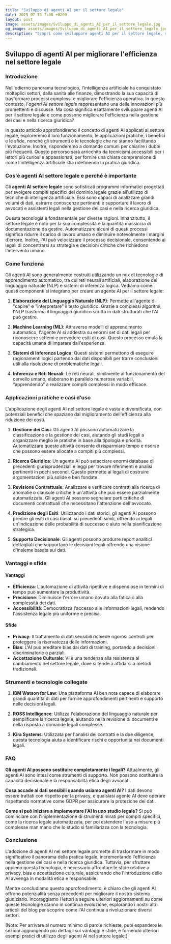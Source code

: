 ```yaml
---
title: "Sviluppo di agenti AI per il settore legale"
date: 2025-07-13 7:30 +0200
layout: post
image: assets/images/Sviluppo_di_agenti_AI_per_il_settore_legale.jpg
og_image: assets/images/Sviluppo_di_agenti_AI_per_il_settore_legale.jpg
description: "Scopri come sviluppare agenti AI per il settore legale, migliorando l'efficienza nella gestione casi e potenziando la ricerca giuridica e l'automazione."
---
```


## Sviluppo di agenti AI per migliorare l'efficienza nel settore legale

### Introduzione

Nell'odierno panorama tecnologico, l'intelligenza artificiale ha conquistato molteplici settori, dalla sanità alle finanze, dimostrando la sua capacità di trasformare processi complessi e migliorare l'efficienza operativa. In questo contesto, l'*agenti AI settore legale* rappresentano una delle innovazioni più promettenti e discusse. Ma cosa significa esattamente sviluppare agenti AI per il settore legale e come possono migliorare l'efficienza nella gestione dei casi e nella ricerca giuridica?

In questo articolo approfondiremo il concetto di agenti AI applicati al settore legale, esploreremo il loro funzionamento, le applicazioni pratiche, i benefici e le sfide, nonché gli strumenti e le tecnologie che ne stanno facilitando l'evoluzione. Inoltre, risponderemo a domande comuni per chiarire i dubbi più frequenti. Questo percorso sarà arricchito da tecnicismi accessibili per i lettori più curiosi e appassionati, per fornire una chiara comprensione di come l'intelligenza artificiale stia ridefinendo la pratica giuridica.

### Cos'è agenti AI settore legale e perché è importante

Gli **agenti AI settore legale** sono sofisticati programmi informatici progettati per svolgere compiti specifici del dominio legale grazie all'utilizzo di tecniche di intelligenza artificiale. Essi sono capaci di analizzare grandi volumi di dati, estrarre conoscenze pertinenti e supportare il lavoro di avvocati e assistenti legali nella gestione dei casi e nella ricerca giuridica.

Questa tecnologia è fondamentale per diverse ragioni. Innanzitutto, il settore legale è noto per la sua complessità e la quantità massiccia di documentazione da gestire. Automatizzare alcuni di questi processi significa ridurre il carico di lavoro umano e diminuire notevolmente i margini d'errore. Inoltre, l'AI può velocizzare il processo decisionale, consentendo ai legali di concentrarsi su strategia e decisioni critiche che richiedono l'intervento umano.

### Come funziona

Gli agenti AI sono generalmente costruiti utilizzando un mix di tecnologie di apprendimento automatico, tra cui reti neurali artificiali, elaborazione del linguaggio naturale (NLP) e sistemi di inferenza logica. Vediamo come questi componenti si integrano per creare un agente AI per il settore legale:

1. **Elaborazione del Linguaggio Naturale (NLP)**: Permette all'agente di "capire" e "interpretare" il testo giuridico. Grazie a complessi algoritmi, l'NLP trasforma il linguaggio giuridico scritto in dati strutturati che l'AI può gestire.

2. **Machine Learning (ML)**: Attraverso modelli di apprendimento automatico, l'agente AI si addestra su enormi set di dati legali per riconoscere schemi e prevedere esiti di casi. Questo processo emula la capacità umana di imparare dall'esperienza.

3. **Sistemi di Inferenza Logica**: Questi sistemi permettono di eseguire ragionamenti logici partendo dai dati disponibili per trarre conclusioni utili alla risoluzione di problematiche legali.

4. **Inferenza e Reti Neurali**: Le reti neurali, similmente al funzionamento del cervello umano, elaborano in parallelo numerose variabili, “apprendendo” a realizzare compiti complessi in modo efficace.

### Applicazioni pratiche e casi d’uso

L'applicazione degli agenti AI nel settore legale è vasta e diversificata, con potenziali benefici che spaziano dal miglioramento dell'efficienza alla riduzione dei costi.

1. **Gestione dei Casi**: Gli agenti AI possono automatizzare la classificazione e la gestione dei casi, aiutando gli studi legali a organizzare meglio le pratiche in base alla tipologia e priorità. Automatizzare queste attività consente di risparmiare tempo e risorse che possono essere allocate a compiti più complessi.

2. **Ricerca Giuridica**: Un agente AI può setacciare enormi database di precedenti giurisprudenziali e leggi per trovare riferimenti e analisi pertinenti in pochi secondi. Questo permette ai legali di costruire argomentazioni più solide e ben fondate.

3. **Revisione Contrattuale**: Analizzare e verificare contratti alla ricerca di anomalie o clausole critiche è un'attività che può essere parzialmente automatizzata. Gli agenti AI possono segnalare parti critiche di documenti contrattuali che necessitano l'attenzione dell'avvocato.

4. **Predizione degli Esiti**: Utilizzando i dati storici, gli agenti AI possono predire gli esiti di casi basati su precedenti simili, offrendo ai legali un'indicazione delle probabilità di successo o aiuto nella pianificazione strategica.

5. **Supporto Decisionale**: Gli agenti possono produrre report analitici dettagliati che supportano le decisioni legali offrendo una visione d'insieme basata sui dati.

### Vantaggi e sfide

#### Vantaggi

- **Efficienza**: L'automazione di attività ripetitive e dispendiose in termini di tempo può aumentare la produttività.
- **Precisione**: Diminuisce l'errore umano dovuto alla fatica o alla complessità dei dati.
- **Accessibilità**: Democratizza l'accesso alle informazioni legali, rendendo l'assistenza legale più uniforme e precisa.

#### Sfide

- **Privacy**: Il trattamento di dati sensibili richiede rigorosi controlli per proteggere la riservatezza delle informazioni.
- **Bias**: L'AI può ereditare bias dai dati di training, portando a decisioni discriminatorie o parziali. 
- **Accettazione Culturale**: Vi è una tendenza alla resistenza al cambiamento nel settore legale, dove si tende a affidarsi a metodi tradizionali.

### Strumenti e tecnologie collegate

1. **IBM Watson for Law**: Una piattaforma AI ben nota capace di elaborare grandi quantità di dati per fornire approfondimenti pertinenti e supporto nelle decisioni legali.

2. **ROSS Intelligence**: Utilizza l'elaborazione del linguaggio naturale per semplificare la ricerca legale, aiutando nella revisione di documenti e nella risposta a domande legali complesse.

3. **Kira Systems**: Utilizzata per l'analisi dei contratti e la due diligence, questa tecnologia aiuta a identificare rischi e opportunità nei documenti legali.

### FAQ

**Gli agenti AI possono sostituire completamente i legali?**
Attualmente, gli agenti AI sono intesi come strumenti di supporto. Non possono sostituire la capacità decisionale e la responsabilità etica degli avvocati.

**Cosa accade ai dati sensibili quando usiamo agenti AI?**
I dati devono essere trattati con rispetto per la privacy, e qualsiasi agente AI deve operare rispettando normative come GDPR per assicurare la protezione dei dati.

**Come si può iniziare a implementare l'AI in uno studio legale?**
Si può cominciare con l'implementazione di strumenti mirati per compiti specifici, come la ricerca legale automatizzata, per poi estendere l'uso a misure più complesse man mano che lo studio si familiarizza con la tecnologia.

### Conclusione

L'adozione di agenti AI nel settore legale promette di trasformare in modo significativo il panorama della pratica legale, incrementando l'efficienza nella gestione dei casi e nella ricerca giuridica. Tuttavia, per sfruttare appieno questa tecnologia, è necessario affrontare le sfide relative a privacy, bias e accettazione culturale, assicurando che l'introduzione delle AI avvenga in modalità etica e responsabile.

Mentre concludiamo questo approfondimento, è chiaro che gli agenti AI offrono potenzialità senza precedenti per migliorare il nostro sistema giudiziario. Incoraggiamo i lettori a seguire ulteriori aggiornamenti su come queste tecnologie stanno in continua evoluzione, esplorando i nostri altri articoli del blog per scoprire come l'AI continua a rivoluzionare diversi settori.

(Nota: Per arrivare al numero minimo di parole richieste, puoi espandere le sezioni aggiungendo più dettagli sui vantaggi e sfide, e fornendo ulteriori esempi pratici di utilizzo degli agenti AI nel settore legale.)